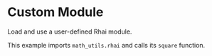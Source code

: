 # Custom Module

Load and use a user-defined Rhai module.

This example imports `math_utils.rhai` and calls its `square` function.
